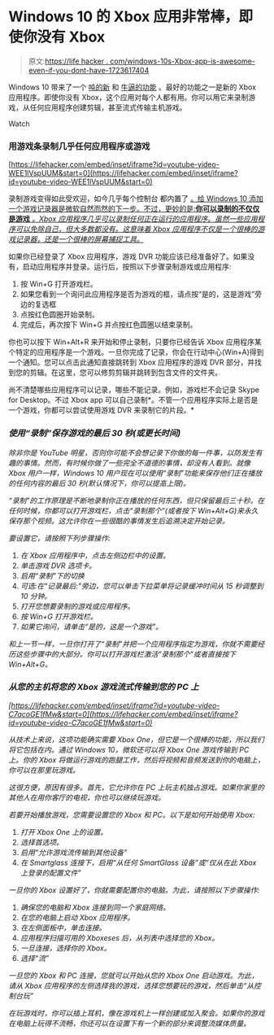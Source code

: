 # Windows 10 的 Xbox 应用非常棒，即使你没有 Xbox

> 原文:[https://life hacker . com/windows-10s-Xbox-app-is-awesome-even-if-you-dont-have-1723617404](https://lifehacker.com/windows-10s-xbox-app-is-awesome-even-if-you-dont-have-1723617404)

Windows 10 带来了一个 [吨的新](http://lifehacker.com/the-best-new-features-of-windows-10-1680904614) 和 [牛逼的功能](http://lifehacker.com/the-best-windows-10-features-you-probably-haven-t-heard-1721054092) 。最好的功能之一是新的 Xbox 应用程序。即使你没有 Xbox，这个应用对每个人都有用。你可以用它来录制游戏，从任何应用程序创建剪辑，甚至流式传输主机游戏。

Watch

### **用游戏条**录制几乎任何应用程序或游戏

 [https://lifehacker.com/embed/inset/iframe?id=youtube-video-WEE1lVspUUM&start=0](https://lifehacker.com/embed/inset/iframe?id=youtube-video-WEE1lVspUUM&start=0) 

录制游戏变得如此受欢迎，如今几乎每个控制台 都内置了 [。给 Windows 10 添加一个游戏记录器是微软自然而然的下一步。不过，更妙的是:**你可以录制的不仅仅是游戏** *。Xbox 应用程序几乎可以录制任何正在运行的应用程序。虽然一些应用程序可以免除自己，但大多数都没有。这意味着 Xbox 应用程序不仅是一个很棒的游戏记录器，还是一个很棒的屏幕捕捉工具。*](http://lifehacker.com/how-to-stream-or-record-your-games-for-broadcast-online-1702860349)

如果你已经登录了 Xbox 应用程序，游戏 DVR 功能应该已经准备好了。如果没有，启动应用程序并登录。运行后，按照以下步骤录制游戏或应用程序:

1.  按 Win+G 打开游戏栏。
2.  如果您看到一个询问此应用程序是否为游戏的框，请点按“是的，这是游戏”旁边的复选框
3.  点按红色圆圈开始录制。
4.  完成后，再次按下 Win+G 并点按红色圆圈以结束录制。

你也可以按下 Win+Alt+R 来开始和停止录制，只要你已经告诉 Xbox 应用程序某个特定的应用程序是一个游戏。一旦你完成了记录，你会在行动中心(Win+A)得到一个通知。您可以点击此通知直接跳转到 Xbox 应用程序的游戏 DVR 部分，并找到您的剪辑。在这里，您可以修剪剪辑并跳转到包含文件的文件夹。

尚不清楚哪些应用程序可以记录，哪些不能记录。例如，游戏栏不会记录 Skype for Desktop。不过 Xbox app 可以自己录制*。不管一个应用程序实际上是否是一个游戏，你都可以尝试使用游戏 DVR 来录制它的片段。*

### ***使用“录制”保存游戏的最后 30 秒(或更长时间)***

*除非你是 YouTube 明星，否则你可能不会想记录下你做的每一件事，以防发生有趣的事情。然而，有时候你做了一些完全不道德的事情，却没有人看到。就像 Xbox 用户一样，Windows 10 用户现在可以使用“录制”功能来保存他们正在播放的任何内容的最后 30 秒(默认情况下，你可以提高上限)。*

*“录制”的工作原理是不断地录制你正在播放的任何东西，但只保留最后三十秒。在任何时候，你都可以打开游戏栏，点击“录制那个”(或者按下 Win+Alt+G)来永久保存那个视频。这允许你在一些很酷的事情发生后追溯决定开始记录。*

*要设置它，请按照下列步骤操作:*

1.  *在 Xbox 应用程序中，点击左侧边栏中的设置。*
2.  *单击游戏 DVR 选项卡。*
3.  *启用“录制”下的切换*
4.  *可选:在“记录最后:”旁边，您可以单击下拉菜单将记录缓冲时间从 15 秒调整到 10 分钟。*
5.  *打开您想要录制的游戏或应用程序。*
6.  *按 Win+G 打开游戏栏。*
7.  *如果它询问，请单击“是的，这是一个游戏”。*

*和上一节一样，一旦你打开了“录制”并把一个应用程序指定为游戏，你就不需要经历这些步骤中的大部分。你可以打开游戏栏激活“录制那个”或者直接按下 Win+Alt+G。*

### ***从您的主机将您的 Xbox 游戏流式传输到您的 PC 上***

 *[https://lifehacker.com/embed/inset/iframe?id=youtube-video-C7acoGE1fMw&start=0](https://lifehacker.com/embed/inset/iframe?id=youtube-video-C7acoGE1fMw&start=0)* 

*从技术上来说，这项功能确实需要 Xbox One，但它是一个很棒的功能，所以我们将它包括在内。通过 Windows 10，微软还可以将 Xbox One 游戏传输到 PC 上。你的 Xbox 将做运行游戏的跑腿工作，然后将视频和音频发送到你的电脑上，你可以在那里玩游戏。*

*这很方便，原因有很多。首先，它允许你在 PC 上玩主机独占游戏。如果你家里的其他人在用你客厅的电视，你也可以继续玩游戏。*

*若要开始播放游戏，您需要设置您的 Xbox 和 PC。以下是如何开始使用 Xbox:*

1.  *打开 Xbox One 上的设置。*
2.  *选择首选项。*
3.  *启用“允许游戏流传输到其他设备”*
4.  *在 Smartglass 连接下，启用“从任何 SmartGlass 设备”或“仅从在此 Xbox 上登录的配置文件”*

*一旦你的 Xbox 设置好了，你就需要配置你的电脑。为此，请按照以下步骤操作:*

1.  *确保您的电脑和 Xbox 连接到同一个家庭网络。*
2.  *在您的电脑上启动 Xbox 应用程序。*
3.  *在左侧面板中，单击连接。*
4.  *应用程序扫描可用的 Xboxeses 后，从列表中选择您的 Xbox。*
5.  *一旦连接，选择你的 Xbox。*
6.  *选择“流”*

*一旦您的 Xbox 和 PC 连接，您就可以开始从您的 Xbox One 启动游戏。为此，请从 Xbox 应用程序的左侧选择我的游戏，选择您想要玩的游戏，然后单击“从控制台玩”*

*在玩游戏时，你可以插上耳机，像在游戏机上一样创建或加入聚会。如果你的游戏在电脑上玩得不流畅，你还可以在设置下有一个新的部分来调整流媒体质量。*